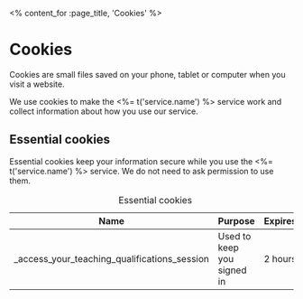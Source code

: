 <% content_for :page_title, 'Cookies' %>

# Cookies

Cookies are small files saved on your phone, tablet or computer when you visit
a website.

We use cookies to make the <%= t('service.name') %> service work and
collect information about how you use our service.

## Essential cookies

Essential cookies keep your information secure while you use the <%=
t('service.name') %> service. We do not need to ask permission to use them.

<table class="govuk-table">
  <caption class="govuk-visually-hidden">Essential cookies</caption>
  <thead class="govuk-table__head">
    <tr class="govuk-table__row">
      <th class="govuk-table__header">Name</th>
      <th class="govuk-table__header">Purpose</th>
      <th class="govuk-table__header">Expires</th>
    </tr>
  </thead>
  <tbody class="govuk-table__body">
    <tr class="govuk-table__row">
      <td class="govuk-table__cell">
      _access_your_teaching_qualifications_session
      </td>
      <td class="govuk-table__cell" width="50%">
        Used to keep you signed in
      </td>
      <td class="govuk-table__cell">
        2 hours
      </td>
    </tr>
  </tbody>
</table>
